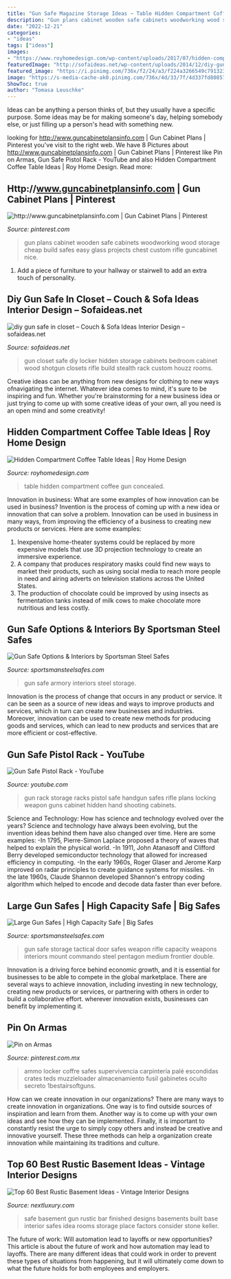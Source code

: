 ```yaml
---
title: "Gun Safe Magazine Storage Ideas ~ Table Hidden Compartment Coffee Gun Concealed"
description: "Gun plans cabinet wooden safe cabinets woodworking wood storage cheap build safes easy glass projects chest custom rifle guncabinet nice"
date: "2022-12-21"
categories:
- "ideas"
tags: ["ideas"]
images:
- "https://www.royhomedesign.com/wp-content/uploads/2017/07/hidden-compartment-coffee-table-09.jpg"
featuredImage: "http://sofaideas.net/wp-content/uploads/2014/12/diy-gun-safe-in-closet.jpg"
featured_image: "https://i.pinimg.com/736x/f2/24/a3/f224a3266549c7913234e66c9686594d--gun-safes-machine-guns.jpg"
image: "https://s-media-cache-ak0.pinimg.com/736x/4d/33/7f/4d337fd80857efdc8e8fcfda53de405f--gun-cabinet-plans-gun-cabinets.jpg"
ShowToc: true
author: "Tomasa Leuschke"
---
```



Ideas can be anything a person thinks of, but they usually have a specific purpose. Some ideas may be for making someone's day, helping somebody else, or just filling up a person's head with something new.

	

		
looking for http://www.guncabinetplansinfo.com | Gun Cabinet Plans | Pinterest you've visit to the right web. We have 8 Pictures about http://www.guncabinetplansinfo.com | Gun Cabinet Plans | Pinterest like Pin on Armas, Gun Safe Pistol Rack - YouTube and also Hidden Compartment Coffee Table Ideas | Roy Home Design. Read more:
		
    
## Http://www.guncabinetplansinfo.com | Gun Cabinet Plans | Pinterest

<img loading=lazy src="https://s-media-cache-ak0.pinimg.com/736x/4d/33/7f/4d337fd80857efdc8e8fcfda53de405f--gun-cabinet-plans-gun-cabinets.jpg" onerror="this.onerror=null;this.src='https://tse1.mm.bing.net/th?id=OIP.7VbjNaSlaCZtlkOLiDupiAAAAA&amp;pid=15.1';" alt="http://www.guncabinetplansinfo.com | Gun Cabinet Plans | Pinterest">

_Source: pinterest.com_

>gun plans cabinet wooden safe cabinets woodworking wood storage cheap build safes easy glass projects chest custom rifle guncabinet nice. 

	

1. Add a piece of furniture to your hallway or stairwell to add an extra touch of personality.

    
## Diy Gun Safe In Closet – Couch &amp; Sofa Ideas Interior Design – Sofaideas.net

<img loading=lazy src="http://sofaideas.net/wp-content/uploads/2014/12/diy-gun-safe-in-closet.jpg" onerror="this.onerror=null;this.src='https://tse2.mm.bing.net/th?id=OIP.bpC6oPzaN2UuRXlLWxdSygHaJ4&amp;pid=15.1';" alt="diy gun safe in closet – Couch &amp; Sofa Ideas Interior Design – sofaideas.net">

_Source: sofaideas.net_

>gun closet safe diy locker hidden storage cabinets bedroom cabinet wood shotgun closets rifle build stealth rack custom houzz rooms. 

	

Creative ideas can be anything from new designs for clothing to new ways ofnavigating the internet. Whatever idea comes to mind, it's sure to be inspiring and fun. Whether you're brainstorming for a new business idea or just trying to come up with some creative ideas of your own, all you need is an open mind and some creativity!

    
## Hidden Compartment Coffee Table Ideas | Roy Home Design

<img loading=lazy src="https://www.royhomedesign.com/wp-content/uploads/2017/07/hidden-compartment-coffee-table-09.jpg" onerror="this.onerror=null;this.src='https://tse4.mm.bing.net/th?id=OIP.ibMy8_khT3O7xnU5Ecfg0gHaFC&amp;pid=15.1';" alt="Hidden Compartment Coffee Table Ideas | Roy Home Design">

_Source: royhomedesign.com_

>table hidden compartment coffee gun concealed. 

	

Innovation in business: What are some examples of how innovation can be used in business?
Invention is the process of coming up with a new idea or innovation that can solve a problem. Innovation can be used in business in many ways, from improving the efficiency of a business to creating new products or services. Here are some examples: 
1. Inexpensive home-theater systems could be replaced by more expensive models that use 3D projection technology to create an immersive experience. 
2. A company that produces respiratory masks could find new ways to market their products, such as using social media to reach more people in need and airing adverts on television stations across the United States. 
3. The production of chocolate could be improved by using insects as fermentation tanks instead of milk cows to make chocolate more nutritious and less costly. 

    
## Gun Safe Options &amp; Interiors By Sportsman Steel Safes

<img loading=lazy src="https://www.sportsmansteelsafes.com/images-gallow/gallow4.jpg" onerror="this.onerror=null;this.src='https://tse3.mm.bing.net/th?id=OIP.FUIiylCQprCJ1uyrjZ0qAwHaHa&amp;pid=15.1';" alt="Gun Safe Options &amp; Interiors by Sportsman Steel Safes">

_Source: sportsmansteelsafes.com_

>gun safe armory interiors steel storage. 

	

Innovation is the process of change that occurs in any product or service. It can be seen as a source of new ideas and ways to improve products and services, which in turn can create new businesses and industries. Moreover, innovation can be used to create new methods for producing goods and services, which can lead to new products and services that are more efficient or cost-effective.

    
## Gun Safe Pistol Rack - YouTube

<img loading=lazy src="http://i1.ytimg.com/vi/XXxYsDLAjS4/hqdefault.jpg" onerror="this.onerror=null;this.src='https://tse1.mm.bing.net/th?id=OIP.Fw2EUHh4mT3Zy5FhTy2pgQHaFj&amp;pid=15.1';" alt="Gun Safe Pistol Rack - YouTube">

_Source: youtube.com_

>gun rack storage racks pistol safe handgun safes rifle plans locking weapon guns cabinet hidden hand shooting cabinets. 

	

Science and Technology: How has science and technology evolved over the years?
Science and technology have always been evolving, but the invention ideas behind them have also changed over time. Here are some examples: 
-In 1795, Pierre-Simon Laplace proposed a theory of waves that helped to explain the physical world. 
-In 1911, John Atanasoff and Clifford Berry developed semiconductor technology that allowed for increased efficiency in computing. 
-In the early 1960s, Roger Glaser and Jerome Karp improved on radar principles to create guidance systems for missiles.
-In the late 1960s, Claude Shannon developed Shannon's entropy coding algorithm which helped to encode and decode data faster than ever before.

    
## Large Gun Safes | High Capacity Safe | Big Safes

<img loading=lazy src="http://www.sportsmansteelsafes.com/images-gallow/gallow6.jpg" onerror="this.onerror=null;this.src='https://tse4.mm.bing.net/th?id=OIP.47bJRIcpMmgTxL4Agcb-TwHaIQ&amp;pid=15.1';" alt="Large Gun Safes | High Capacity Safe | Big Safes">

_Source: sportsmansteelsafes.com_

>gun safe storage tactical door safes weapon rifle capacity weapons interiors mount commando steel pentagon medium frontier double. 

	

Innovation is a driving force behind economic growth, and it is essential for businesses to be able to compete in the global marketplace. There are several ways to achieve innovation, including investing in new technology, creating new products or services, or partnering with others in order to build a collaborative effort. wherever innovation exists, businesses can benefit by implementing it.

    
## Pin On Armas

<img loading=lazy src="https://i.pinimg.com/736x/f2/24/a3/f224a3266549c7913234e66c9686594d--gun-safes-machine-guns.jpg" onerror="this.onerror=null;this.src='https://tse3.mm.bing.net/th?id=OIP.9MrHQVSvc2Yj7_qzuNu8-gHaJ3&amp;pid=15.1';" alt="Pin on Armas">

_Source: pinterest.com.mx_

>ammo locker coffre safes supervivencia carpintería palé escondidas crates teds muzzleloader almacenamiento fusil gabinetes oculto secreto 1bestairsoftguns. 

	

How can we create innovation in our organizations?
There are many ways to create innovation in organizations. One way is to find outside sources of inspiration and learn from them. Another way is to come up with your own ideas and see how they can be implemented. Finally, it is important to constantly resist the urge to simply copy others and instead be creative and innovative yourself. These three methods can help a organization create innovation while maintaining its traditions and culture.

    
## Top 60 Best Rustic Basement Ideas - Vintage Interior Designs

<img loading=lazy src="http://nextluxury.com/wp-content/uploads/rustic-basement-bar-idea-with-built-in-home-safe.jpg" onerror="this.onerror=null;this.src='https://tse1.mm.bing.net/th?id=OIP.ZA4DFHmOiafgbji2Rs_BHwHaE7&amp;pid=15.1';" alt="Top 60 Best Rustic Basement Ideas - Vintage Interior Designs">

_Source: nextluxury.com_

>safe basement gun rustic bar finished designs basements built base interior safes idea rooms storage place factors consider stone keller. 

	

The future of work: Will automation lead to layoffs or new opportunities?
This article is about the future of work and how automation may lead to layoffs. There are many different ideas that could work in order to prevent these types of situations from happening, but it will ultimately come down to what the future holds for both employees and employers.

